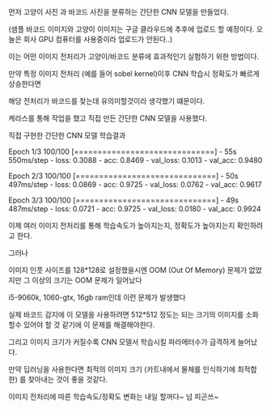 먼저 고양이 사진 과 바코드 사진을 분류하는 간단한 CNN 모델을 만들었다.

(샘플 바코드 이미지와 고양이 이미지는 구글 클라우드에 추후에 업로드 할 예정이다. 오늘은 회사 GPU 컴퓨터를 사용중이라 업로드가 안된다..)

이는 어떤 이미지 전처리가 고양이/바코드 분류에 효과적인기 실험하기 위한 방법이다.

만약 특정 이미지 전처리 (예를 들어 sobel kernel)이후 CNN 학습시 정확도가 빠르게 상승한다면 

해당 전처리가 바코드를 찾는데 유의미할것이라 생각했기 떄문이다.

케라스를 통해 작업을 했고 직접 만든 간단한 CNN 모델을 사용했다.

직접 구현한 간단한 CNN 모델 학습결과

Epoch 1/3
100/100 [==============================] - 55s 550ms/step - loss: 0.3088 - acc: 0.8469 - val_loss: 0.1013 - val_acc: 0.9480

Epoch 2/3
100/100 [==============================] - 50s 497ms/step - loss: 0.0869 - acc: 0.9725 - val_loss: 0.0762 - val_acc: 0.9617

Epoch 3/3
100/100 [==============================] - 49s 487ms/step - loss: 0.0721 - acc: 0.9725 - val_loss: 0.0180 - val_acc: 0.9924

이제 여러 이미지 전처리를 통해 학습속도가 높아지는지, 정확도가 높아지는지 확인하려고 한다.

그러나

이미지 인풋 사이즈를 128*128로 설정했을시엔 OOM (Out Of Memory) 문제가 없었지만 그 이상의 크기는 OOM 문제가 일어났다

i5-9060k, 1060-gtx, 16gb ram인데 이런 문제가 발생했다 

실제 바코드 감지에 이 모델을 사용하려면 512*512 정도는 되는 크기의 이미지를 소화할수 있어야 할 것 같기에 이 문제를 해결해야한다.

그리고 이미지 크기가 커질수록 CNN 모델서 학습시킬 파라메터수가 급격하게 늘어났다. 

만약 딥러닝을 사용한다면 최적의 이미지 크기 (카트내에서 물체를 인식하기에 최적합한) 를 찾아내는 것이 좋을 것같다.

이미지 전처리에 따른 학습속도/정확도 변화는 내일 할꺼다~ 넘 피곤쓰~

